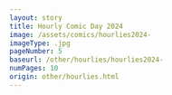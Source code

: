```yaml
---
layout: story
title: Hourly Comic Day 2024
image: /assets/comics/hourlies2024-
imageType: .jpg
pageNumber: 5
baseurl: /other/hourlies/hourlies2024-
numPages: 10
origin: other/hourlies.html
---
```


